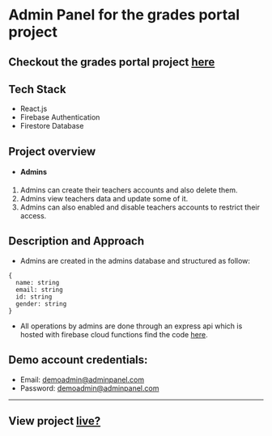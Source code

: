 # Admin Panel for the grades portal project

## Checkout the grades portal project [here](https://github.com/ZaidRasheed/grades_portal)

## Tech Stack
- React.js 
- Firebase Authentication
- Firestore Database

## Project overview

- #### Admins 
1. Admins can create their teachers accounts and also delete them.
2. Admins view teachers data and update some of it.
3. Admins can also enabled and disable teachers accounts to restrict their access. 
## Description and Approach 
- Admins are created in the admins database and structured as follow: 
```
{
  name: string
  email: string
  id: string
  gender: string
}
  ```
- All operations by admins are done through an express api which is hosted with firebase cloud functions find the code [here](https://github.com/ZaidRasheed/admin_panel_functions).

## Demo account credentials:
- Email: demoadmin@adminpanel.com
- Password: demoadmin@adminpanel.com
---
## View project [live?](https://zaidrasheed.github.io/admin_panel/)